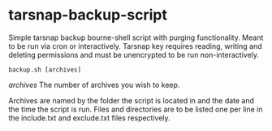 # tarsnap-backup-script
Simple tarsnap backup bourne-shell script with purging functionality. Meant to be run via cron or interactively. Tarsnap key requires reading, writing and deleting permissions and must be unencrypted to be run non-interactively.

```backup.sh [archives]```

*archives* The number of archives you wish to keep. 

Archives are named by the folder the script is located in and the date and the time the script is run. Files and directories are to be listed one per line in the include.txt and exclude.txt files respectively.
